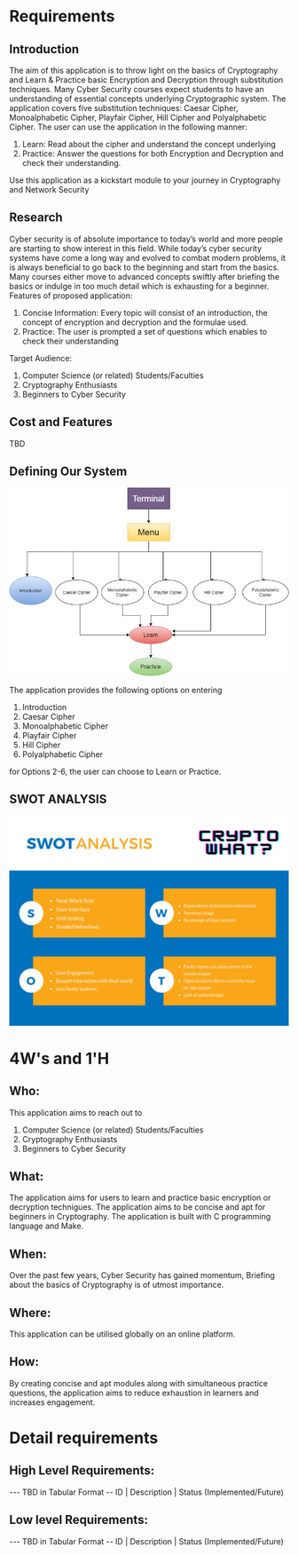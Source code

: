 # Requirements


## Introduction
 
The aim of this application is to throw light on the basics of Cryptography and Learn & Practice basic Encryption and Decryption through substitution techniques. Many Cyber Security courses expect students to have an understanding of essential concepts underlying Cryptographic system. 
The application covers five substitution techniques: Caesar Cipher, Monoalphabetic Cipher, Playfair Cipher, Hill Cipher and Polyalphabetic Cipher.
The user can use the application in the following manner:
1.	Learn: Read about the cipher and understand the concept underlying
2.	Practice: Answer the questions for both Encryption and Decryption and check their understanding.

Use this application as a kickstart module to your journey in Cryptography and Network Security


## Research

Cyber security is of absolute importance to today’s world and more people are starting to show interest in this field. While today’s cyber security systems have come a long way and evolved to combat modern problems, it is always beneficial to go back to the beginning and start from the basics. 
Many courses either move to advanced concepts swiftly after briefing the basics or indulge in too much detail which is exhausting for a beginner. 
Features of proposed application:
1.	Concise Information: Every topic will consist of an introduction, the concept of encryption and decryption and the formulae used.
2.	Practice: The user is prompted a set of questions which enables to check their understanding

Target Audience:
1.	Computer Science (or related) Students/Faculties
2.	Cryptography Enthusiasts
3.	Beginners to Cyber Security


## Cost and Features
TBD

## Defining Our System

![System Outline](/1_Requirements/systemOutline.png)

The application provides the following options on entering
1. Introduction
2. Caesar Cipher
3. Monoalphabetic Cipher
4. Playfair Cipher
5. Hill Cipher
6. Polyalphabetic Cipher

for Options 2-6, the user can choose to Learn or Practice.

## SWOT ANALYSIS
![SWOT-Sample](/1_Requirements/CryptoWhat_SWOTAnalysis.png)

# 4W&#39;s and 1&#39;H

## Who:


This application aims to reach out to
1.	Computer Science (or related) Students/Faculties
2.	Cryptography Enthusiasts
3.	Beginners to Cyber Security


## What:

The application aims for users to learn and practice basic encryption or decryption technigues.
The application aims to be concise and apt for beginners in Cryptography.
The application is built with C programming language and Make.


## When:

Over the past few years, Cyber Security has gained momentum, Briefing about the basics of Cryptography is of utmost importance.

## Where:

This application can be utilised globally on an online platform.

## How:

By creating concise and apt modules along with simultaneous practice questions,
the application aims to reduce exhaustion in learners and increases engagement.

# Detail requirements
## High Level Requirements:
--- TBD in Tabular Format 
-- ID | Description | Status (Implemented/Future)


##  Low level Requirements:
--- TBD in Tabular Format 
-- ID | Description | Status (Implemented/Future)